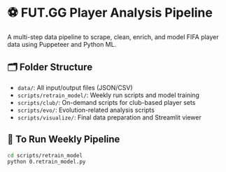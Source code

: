 # ⚽ FUT.GG Player Analysis Pipeline

A multi-step data pipeline to scrape, clean, enrich, and model FIFA player data using Puppeteer and Python ML.

## 🗂 Folder Structure
- `data/`: All input/output files (JSON/CSV)
- `scripts/retrain_model/`: Weekly run scripts and model training
- `scripts/club/`: On-demand scripts for club-based player sets
- `scripts/evo/`: Evolution-related analysis scripts
- `scripts/visualize/`: Final data preparation and Streamlit viewer

## 🚀 To Run Weekly Pipeline
```bash
cd scripts/retrain_model
python 0.retrain_model.py